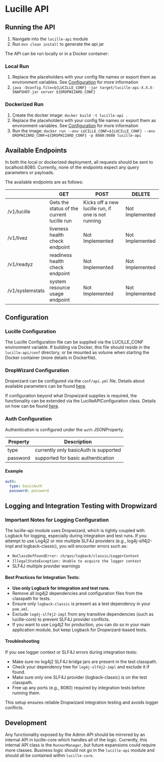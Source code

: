 # Lucille API

## Running the API

1. Navigate into the `lucille-api` module
2. Run `mvn clean install` to generate the api jar

The API can be run locally or in a Docker container:

### Local Run

1. Replace the placeholders with your config file names or export them as environment variables. See [Configuration](#configuration) for more information
2. `java -Dconfig.file=${LUCILLE_CONF} -jar target/lucille-api-X.X.X-SNAPSHOT.jar server ${DROPWIZARD_CONF}`

### Dockerized Run

1. Create the docker image: `docker build -t lucille-api .`
2. Replace the placeholders with your config file names or export them as environment variables. See [Configuration](#configuration) for more information
3. Run the image: `docker run --env LUCILLE_CONF=${LUCILLE_CONF} --env DROPWIZARD_CONF=${DROPWIZARD_CONF} -p 8080:8080 lucille-api`

## Available Endpoints

In both the local or dockerized deployment, all requests should be sent to localhost:8080. Currently, none of the endpoints expect
any query parameters or payloads.

The available endpoints are as follows:

 |        | GET                                        | POST                                               | DELETE          |
 |--------|--------------------------------------------|----------------------------------------------------|-----------------|
 | /v1/lucille| Gets the status of the current lucille run | Kicks off a new lucille run, if one is not running | Not Implemented |
 | /v1/livez  | liveness health check endpoint             | Not Implemented                                    | Not Implemented |
 | /v1/readyz | readiness health check endpoint            | Not Implemented                                    | Not Implemented |
 | /v1/systemstats | system resource usage endpoint             | Not Implemented                                    | Not Implemented |

## Configuration

### Lucille Configuration

The Lucille Configuration file can be supplied via the LUCILLE_CONF environment variable. If building via Docker, this file should
reside in the `lucille-api/conf` directory, or be mounted as volume when starting the Docker container (more details in Dockerfile).

### DropWizard Configuration

Dropwizard can be configured via the `conf/api.yml` file. Details about available parameters can be found
[here](https://www.dropwizard.io/en/stable/manual/configuration.html#man-configuration).

If configuration beyond what Dropwizard supplies is required, the functionality can be extended via the LucilleAPIConfiguration class.
Details on how can be found [here](https://www.dropwizard.io/en/stable/manual/configuration.html#man-configuration).

### Auth Configuration

Authentication is configured under the `auth` JSONProperty.

| Property |            Description                |
|----------|-------------------------------------- |
|  type    | currently only basicAuth is supported |
| password |   supported for basic authentication  |

#### Example

```yaml
auth:
  type: basicAuth
  password: password
```

## Logging and Integration Testing with Dropwizard

### Important Notes for Logging Configuration

The lucille-api module uses Dropwizard, which is tightly coupled with Logback for logging, especially during integration and test runs. If you attempt to use Log4j2 or mix multiple SLF4J providers (e.g., log4j-slf4j2-impl and logback-classic), you will encounter errors such as:

- `NoClassDefFoundError: ch/qos/logback/classic/LoggerContext`
- `IllegalStateException: Unable to acquire the logger context`
- SLF4J multiple provider warnings

#### **Best Practices for Integration Tests:**
- **Use only Logback for integration and test runs.**
- Remove all log4j2 dependencies and configuration files from the classpath for tests.
- Ensure only `logback-classic` is present as a test dependency in your `pom.xml`.
- Exclude `log4j-slf4j2-impl` from any transitive dependencies (such as lucille-core) to prevent SLF4J provider conflicts.
- If you want to use Log4j2 for production, you can do so in your main application module, but keep Logback for Dropwizard-based tests.

#### **Troubleshooting**
If you see logger context or SLF4J errors during integration tests:
- Make sure no log4j2 SLF4J bridge jars are present in the test classpath.
- Check your dependency tree for `log4j-slf4j2-impl` and exclude it if found.
- Make sure only one SLF4J provider (logback-classic) is on the test classpath.
- Free up any ports (e.g., 8080) required by integration tests before running them.

This setup ensures reliable Dropwizard integration testing and avoids logger conflicts.

## Development

Any functionality exposed by the Admin API should be mirrored by an internal API in lucille-core which handles all of the logic.
Currently, this internal API class is the `RunnerManager`, but future expansions could require more classes. Business logic should
not go in the `lucille-api` module and should all be contained within `lucille-core`.
